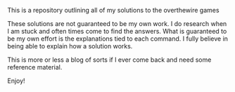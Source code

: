 This is a repository outlining all of my solutions to the overthewire games

These solutions are not guaranteed to be my own work. I do research when I am stuck and often times come to find the answers.
What is guaranteed to be my own effort is the explanations tied to each command. I fully believe in being able to explain how a solution works.

This is more or less a blog of sorts if I ever come back and need some reference material.

Enjoy!
